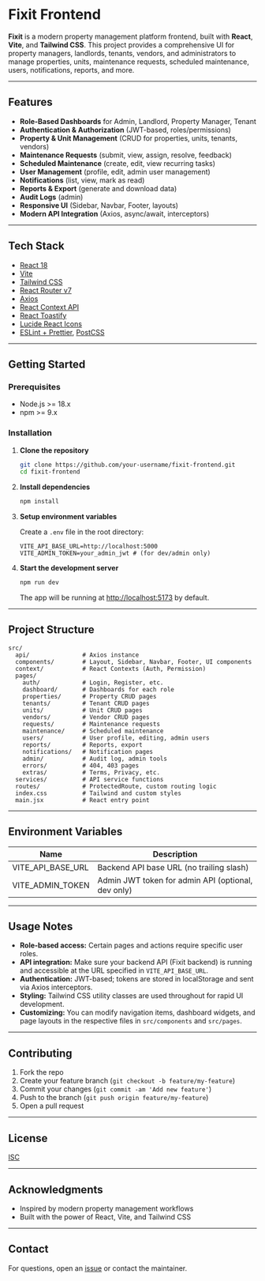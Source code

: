 # Fixit Frontend

**Fixit** is a modern property management platform frontend, built with **React**, **Vite**, and **Tailwind CSS**. This project provides a comprehensive UI for property managers, landlords, tenants, vendors, and administrators to manage properties, units, maintenance requests, scheduled maintenance, users, notifications, reports, and more.

---

## Features

- **Role-Based Dashboards** for Admin, Landlord, Property Manager, Tenant
- **Authentication & Authorization** (JWT-based, roles/permissions)
- **Property & Unit Management** (CRUD for properties, units, tenants, vendors)
- **Maintenance Requests** (submit, view, assign, resolve, feedback)
- **Scheduled Maintenance** (create, edit, view recurring tasks)
- **User Management** (profile, edit, admin user management)
- **Notifications** (list, view, mark as read)
- **Reports & Export** (generate and download data)
- **Audit Logs** (admin)
- **Responsive UI** (Sidebar, Navbar, Footer, layouts)
- **Modern API Integration** (Axios, async/await, interceptors)

---

## Tech Stack

- [React 18](https://react.dev/)
- [Vite](https://vitejs.dev/)
- [Tailwind CSS](https://tailwindcss.com/)
- [React Router v7](https://reactrouter.com/)
- [Axios](https://axios-http.com/)
- [React Context API](https://react.dev/reference/react/useContext)
- [React Toastify](https://fkhadra.github.io/react-toastify/)
- [Lucide React Icons](https://lucide.dev/)
- [ESLint + Prettier](https://eslint.org/), [PostCSS](https://postcss.org/)

---

## Getting Started

### Prerequisites

- Node.js >= 18.x
- npm >= 9.x

### Installation

1. **Clone the repository**
   ```sh
   git clone https://github.com/your-username/fixit-frontend.git
   cd fixit-frontend
   ```

2. **Install dependencies**
   ```sh
   npm install
   ```

3. **Setup environment variables**

   Create a `.env` file in the root directory:
   ```
   VITE_API_BASE_URL=http://localhost:5000
   VITE_ADMIN_TOKEN=your_admin_jwt # (for dev/admin only)
   ```

4. **Start the development server**
   ```sh
   npm run dev
   ```

   The app will be running at [http://localhost:5173](http://localhost:5173) by default.

---

## Project Structure

```
src/
  api/               # Axios instance
  components/        # Layout, Sidebar, Navbar, Footer, UI components
  context/           # React Contexts (Auth, Permission)
  pages/
    auth/            # Login, Register, etc.
    dashboard/       # Dashboards for each role
    properties/      # Property CRUD pages
    tenants/         # Tenant CRUD pages
    units/           # Unit CRUD pages
    vendors/         # Vendor CRUD pages
    requests/        # Maintenance requests
    maintenance/     # Scheduled maintenance
    users/           # User profile, editing, admin users
    reports/         # Reports, export
    notifications/   # Notification pages
    admin/           # Audit log, admin tools
    errors/          # 404, 403 pages
    extras/          # Terms, Privacy, etc.
  services/          # API service functions
  routes/            # ProtectedRoute, custom routing logic
  index.css          # Tailwind and custom styles
  main.jsx           # React entry point
```

---

## Environment Variables

| Name                | Description                          |
|---------------------|--------------------------------------|
| VITE_API_BASE_URL   | Backend API base URL (no trailing slash) |
| VITE_ADMIN_TOKEN    | Admin JWT token for admin API (optional, dev only) |

---

## Usage Notes

- **Role-based access:** Certain pages and actions require specific user roles.
- **API integration:** Make sure your backend API (Fixit backend) is running and accessible at the URL specified in `VITE_API_BASE_URL`.
- **Authentication:** JWT-based; tokens are stored in localStorage and sent via Axios interceptors.
- **Styling:** Tailwind CSS utility classes are used throughout for rapid UI development.
- **Customizing:** You can modify navigation items, dashboard widgets, and page layouts in the respective files in `src/components` and `src/pages`.

---

## Contributing

1. Fork the repo
2. Create your feature branch (`git checkout -b feature/my-feature`)
3. Commit your changes (`git commit -am 'Add new feature'`)
4. Push to the branch (`git push origin feature/my-feature`)
5. Open a pull request

---

## License

[ISC](LICENSE)

---

## Acknowledgments

- Inspired by modern property management workflows
- Built with the power of React, Vite, and Tailwind CSS

---

## Contact

For questions, open an [issue](https://github.com/your-username/fixit-frontend/issues) or contact the maintainer.
